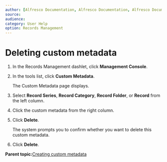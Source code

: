 ```yaml
---
author: [Alfresco Documentation, Alfresco Documentation, Alfresco Documentation]
source: 
audience: 
category: User Help
option: Records Management
---
```


# Deleting custom metadata

1.  In the Records Management dashlet, click **Management Console**.

2.  In the tools list, click **Custom Metadata**.

    The Custom Metadata page displays.

3.  Select **Record Series**, **Record Category**, **Record Folder**, or **Record** from the left column.

4.  Click the custom metadata from the right column.

5.  Click **Delete**.

    The system prompts you to confirm whether you want to delete this custom metadata.

6.  Click **Delete**.


**Parent topic:**[Creating custom metadata](../concepts/rm-custmeta-intro.md)

